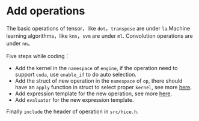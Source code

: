 # Add operations

The basic operations of tensor，like `dot`，`transpose` are under `la`.Machine learning algorithms，like `knn`，`svm` are under `ml`. Convolution operations are under `nn`。

Five steps while coding：

- Add the kernel in the `namespace` of `engine`, if the operation need to support `cuda`, use `enable_if` to do auto selection.
- Add the struct of new operation in the `namespace` of `op`, there should have an `apply` function in struct to select proper `kernel`, see more [here](../part5/SFINAE.md).
- Add expression template for the new operation, see more [here](../part5/Traits.md).
- Add  `evaluator` for the new expression template.

Finally `include` the header of operation in `src/hice.h`.